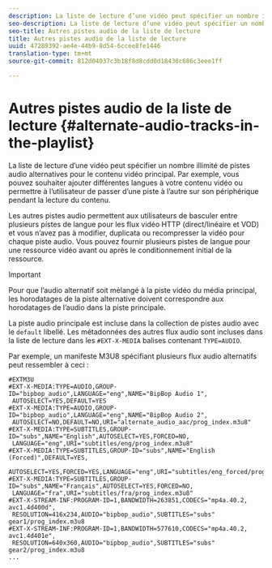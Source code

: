 ```yaml
---
description: La liste de lecture d’une vidéo peut spécifier un nombre illimité de pistes audio alternatives pour le contenu vidéo principal. Par exemple, vous pouvez souhaiter ajouter différentes langues à votre contenu vidéo ou permettre à l’utilisateur de passer d’une piste à l’autre sur son périphérique pendant la lecture du contenu.
seo-description: La liste de lecture d’une vidéo peut spécifier un nombre illimité de pistes audio alternatives pour le contenu vidéo principal. Par exemple, vous pouvez souhaiter ajouter différentes langues à votre contenu vidéo ou permettre à l’utilisateur de passer d’une piste à l’autre sur son périphérique pendant la lecture du contenu.
seo-title: Autres pistes audio de la liste de lecture
title: Autres pistes audio de la liste de lecture
uuid: 47289392-ae4e-44b9-8d54-6ccee8fe1446
translation-type: tm+mt
source-git-commit: 812d04037c3b18f8d8cdd0d18430c686c3eee1ff

---
```



# Autres pistes audio de la liste de lecture {#alternate-audio-tracks-in-the-playlist}

La liste de lecture d’une vidéo peut spécifier un nombre illimité de pistes audio alternatives pour le contenu vidéo principal. Par exemple, vous pouvez souhaiter ajouter différentes langues à votre contenu vidéo ou permettre à l’utilisateur de passer d’une piste à l’autre sur son périphérique pendant la lecture du contenu.

Les autres pistes audio permettent aux utilisateurs de basculer entre plusieurs pistes de langue pour les flux vidéo HTTP (direct/linéaire et VOD) et vous n’avez pas à modifier, duplicata ou recompresser la vidéo pour chaque piste audio. Vous pouvez fournir plusieurs pistes de langue pour une ressource vidéo avant ou après le conditionnement initial de la ressource.

>[!IMPORTANT]
>
>Pour que l’audio alternatif soit mélangé à la piste vidéo du média principal, les horodatages de la piste alternative doivent correspondre aux horodatages de l’audio dans la piste principale.

La piste audio principale est incluse dans la collection de pistes audio avec le `default` libellé. Les métadonnées des autres flux audio sont incluses dans la liste de lecture dans les `#EXT-X-MEDIA` balises contenant `TYPE=AUDIO`.

Par exemple, un manifeste M3U8 spécifiant plusieurs flux audio alternatifs peut ressembler à ceci :

```
#EXTM3U
#EXT-X-MEDIA:TYPE=AUDIO,GROUP-ID="bipbop_audio",LANGUAGE="eng",NAME="BipBop Audio 1",
 AUTOSELECT=YES,DEFAULT=YES
#EXT-X-MEDIA:TYPE=AUDIO,GROUP-ID="bipbop_audio",LANGUAGE="eng",NAME="BipBop Audio 2",
 AUTOSELECT=NO,DEFAULT=NO,URI="alternate_audio_aac/prog_index.m3u8"
#EXT-X-MEDIA:TYPE=SUBTITLES,GROUP-ID="subs",NAME="English",AUTOSELECT=YES,FORCED=NO,
 LANGUAGE="eng",URI="subtitles/eng/prog_index.m3u8"
#EXT-X-MEDIA:TYPE=SUBTITLES,GROUP-ID="subs",NAME="English (Forced)",DEFAULT=YES,
 AUTOSELECT=YES,FORCED=YES,LANGUAGE="eng",URI="subtitles/eng_forced/prog_index.m3u8"
#EXT-X-MEDIA:TYPE=SUBTITLES,GROUP-ID="subs",NAME="Français",AUTOSELECT=YES,FORCED=NO,
 LANGUAGE="fra",URI="subtitles/fra/prog_index.m3u8"
#EXT-X-STREAM-INF:PROGRAM-ID=1,BANDWIDTH=263851,CODECS="mp4a.40.2, avc1.4d400d",
 RESOLUTION=416x234,AUDIO="bipbop_audio",SUBTITLES="subs" 
gear1/prog_index.m3u8
#EXT-X-STREAM-INF:PROGRAM-ID=1,BANDWIDTH=577610,CODECS="mp4a.40.2, avc1.4d401e",
 RESOLUTION=640x360,AUDIO="bipbop_audio",SUBTITLES="subs"
gear2/prog_index.m3u8
...
```

